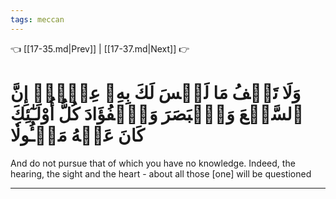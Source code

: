 ```yaml
---
tags: meccan
---
```


👈 [[17-35.md|Prev]] | [[17-37.md|Next]] 👉

# وَلَا تَقۡفُ مَا لَيۡسَ لَكَ بِهِۦ عِلۡمٌۚ إِنَّ ٱلسَّمۡعَ وَٱلۡبَصَرَ وَٱلۡفُؤَادَ كُلُّ أُوْلَـٰٓئِكَ كَانَ عَنۡهُ مَسۡـُٔولٗا

And do not pursue that of which you have no knowledge. Indeed, the hearing, the sight and the heart - about all those [one] will be questioned

---

